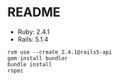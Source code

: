 # README

- Ruby: 2.4.1
- Rails: 5.1.4

```
rvm use --create 2.4.1@rails5-api
gem install bundler 
bundle install
rspec
```
